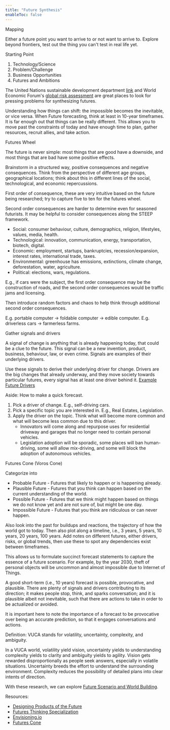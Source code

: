 ```yaml
---
title: "Future Synthesis"
enableToc: false
---
```


Mapping

Either a future point you want to arrive to or not want to arrive to.
Explore beyond frontiers, test out the thing you can't test in real life yet.

Starting Point

1. Technology/Science
2. Problem/Challenge
3. Business Opportunities
4. Futures and Ambitions

The United Nations sustainable development department [link](https://sdgs.un.org/goals) and World Economic Forum's [global risk assessment](https://www.weforum.org/global-risks) are great places to look for pressing problems for synthesizing futures.

Understanding how things can shift: the impossible becomes the inevitable, or vice versa.
When Future forecasting, think at least in 10-year timeframes. It is far enough out that things can be really different. This allows you to move past the constraints of today and have enough time to plan, gather resources, recruit allies, and take action.

Futures Wheel

The future is never simple: most things that are good have a downside, and most things that are bad have some positive effects.

Brainstorm in a structured way, positive consequences and negative consequences. Think from the perspective of different age groups, geographical locations; think about this in different lines of the social, technological, and economic repercussions.

First order of consequence, these are very intuitive based on the future being researched; try to capture five to ten for the futures wheel.

Second order consequences are harder to determine even for seasoned futurists. It may be helpful to consider consequences along the STEEP framework.

- Social: consumer behaviour, culture, demographics, religion, lifestyles, values, media, health.
- Technological: innovation, communication, energy, transportation, biotech, digital.
- Economic: employment, startups, bankruptcies, recession/expansion, interest rates, international trade, taxes.
- Environmental: greenhouse has emissions, extinctions, climate change, deforestation, water, agriculture.
- Political: elections, wars, regulations.

E.g., if cars were the subject, the first order consequence may be the construction of roads, and the second order consequences would be traffic jams and licensing.

Then introduce random factors and chaos to help think through additional second order consequences.

E.g. portable computer → foldable computer → edible computer.
E.g. driverless cars → farmerless farms.

Gather signals and drivers

A signal of change is anything that is already happening today, that could be a clue to the future. This signal can be a new invention, product, business, behaviour, law, or even crime. Signals are examples of their underlying drivers.

Use these signals to derive their underlying driver for change. Drivers are the big changes that already underway, and they move society towards particular futures, every signal has at least one driver behind it. [Example Future Drivers](Literature%20Notes/Sustainability/Future%20Thinking/Example%20Future%20Drivers.md)

Aside: How to make a quick forecast.
1. Pick a driver of change. E.g., self-driving cars.
2. Pick a specific topic you are interested in. E.g., Real Estates, Legislation.
3. Apply the driver on the topic. Think what will become more common and what will become less common due to this driver.
	- Innovators will come along and repurpose uses for residential driveway and garages that no longer need to contain personal vehicles.
	- Legislation adoption will be sporadic, some places will ban human-driving, some will allow mix-driving, and some will block the adoption of autonomous vehicles.

Futures Cone (Voros Cone)

Categorize into
- Probable Future - Futures that likely to happen or is happening already.
- Plausible Future - Futures that you think can happen based on the current understanding of the world.
- Possible Future - Futures that we think might happen based on things we do not know yet and are not sure of, but might be one day.
- Impossible Future - Futures that you think are ridiculous or can never happen.

Also look into the past for buildups and reactions, the trajectory of how the world got to today.
Then also plot along a timeline, i.e., 3 years, 5 years, 10 years, 20 years, 100 years.
Add notes on different futures, either drivers, risks, or global trends, then use these to spot any dependencies exist between timeframes.

This allows us to formulate succinct forecast statements to capture the essence of a future scenario. For example, by the year 2030, theft of personal objects will be uncommon and almost impossible due to Internet of Things.

A good short-term (i.e., 10 years) forecast is possible, provocative, and plausible. There are plenty of signals and drivers contributing to its direction; it makes people stop, think, and sparks conversation; and it is plausible albeit not inevitable, such that there are actions to take in order to be actualized or avoided.

It is important here to note the importance of a forecast to be provocative over being an accurate prediction, so that it engages conversations and actions.

Definition: VUCA stands for volatility, uncertainty, complexity, and ambiguity.

In a VUCA world, volatility yield vision, uncertainty yields to understanding complexity yields to clarity and ambiguity yields to agility. Vision gets rewarded disproportionally as people seek answers, especially in volatile situations. Uncertainty breeds the effort to understand the surrounding environment. Complexity reduces the possibility of detailed plans into clear intents of direction. 

With these research, we can explore [Future Scenario and World Building](Literature%20Notes/Sustainability/Future%20Thinking/Future%20Scenario%20and%20World%20Building.md).

Resources:
- [Designing Products of the Future](https://www.domestika.org/en/courses/1880-designing-products-of-the-future)
- [Futures Thinking Specialization](https://www.coursera.org/specializations/futures-thinking)
- [Envisioning.io](https://www.envisioning.io/)
- [Futures Cone](https://www.jisc.ac.uk/guides/vision-and-strategy-toolkit/futures-cone)
